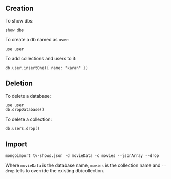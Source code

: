 ## Creation

To show dbs: 

```
show dbs 
```

To create a db named as ```user```: 

```
use user
```

To add collections and users to it: 

```
db.user.insertOne({ name: "karan" })
```


## Deletion

To delete a database: 

```
use user
db.dropDatabase()
```

To delete a collection: 

```
db.users.drop()
```

## Import 

```
mongoimport tv-shows.json -d movieData -c movies --jsonArray --drop
```

Where ```movieData``` is the database name, ```movies``` is the collection name and ```--drop``` tells to override the existing db/collection.
